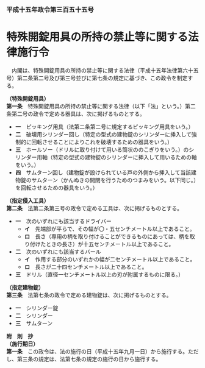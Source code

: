 ### 平成十五年政令第三百五十五号  
# 特殊開錠用具の所持の禁止等に関する法律施行令  
　内閣は、特殊開錠用具の所持の禁止等に関する法律（平成十五年法律第六十五号）第二条第二号及び第三号並びに第七条の規定に基づき、この政令を制定する。  
  
**（特殊開錠用具）**  
**第一条**　特殊開錠用具の所持の禁止等に関する法律（以下「法」という。）第二条第二号の政令で定める器具は、次に掲げるものとする。  
* **一**　ピッキング用具（法第二条第二号に規定するピッキング用具をいう。）  
* **二**　破壊用シリンダー回し（特定の型式の建物錠のシリンダーに挿入して強制的に回転させることによりこれを破壊するための器具をいう。）  
* **三**　ホールソー（ドリルに取り付けて用いる筒状ののこぎりをいう。）のシリンダー用軸（特定の型式の建物錠のシリンダーに挿入して用いるための軸をいう。）  
* **四**　サムターン回し（建物錠が設けられている戸の外側から挿入して当該建物錠のサムターン（かんぬきの開閉を行うためのつまみをいう。以下同じ。）を回転させるための器具をいう。）  
  
**（指定侵入工具）**  
**第二条**　法第二条第三号の政令で定める工具は、次に掲げるものとする。  
* **一**　次のいずれにも該当するドライバー  
	* **イ**　先端部が平らで、その幅が〇・五センチメートル以上であること。  
	* **ロ**　長さ（専用の柄を取り付けることができるものにあっては、柄を取り付けたときの長さ）が十五センチメートル以上であること。  
* **二**　次のいずれにも該当するバール  
	* **イ**　作用する部分のいずれかの幅が二センチメートル以上であること。  
	* **ロ**　長さが二十四センチメートル以上であること。  
* **三**　ドリル（直径一センチメートル以上の刃が附属するものに限る。）  
  
**（指定建物錠）**  
**第三条**　法第七条の政令で定める建物錠は、次に掲げるものとする。  
* **一**　シリンダー錠  
* **二**　シリンダー  
* **三**　サムターン  
  
**附　則　抄**  
**（施行期日）**  
**第一条**　この政令は、法の施行の日（平成十五年九月一日）から施行する。ただし、第三条の規定は、法第七条の規定の施行の日から施行する。  
  
